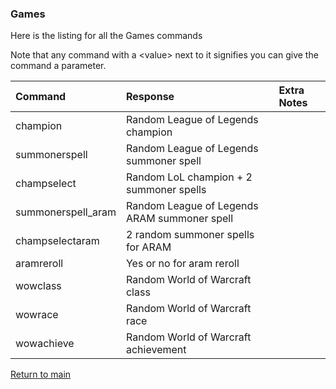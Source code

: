 ### Games

Here is the listing for all the Games commands

Note that any command with a \<value\> next to it signifies
you can give the command a parameter.

| Command            | Response                                     | Extra Notes |
|:-------------------|:---------------------------------------------|:------------|
| champion           | Random League of Legends champion            |             |
| summonerspell      | Random League of Legends summoner spell      |             |
| champselect        | Random LoL champion + 2 summoner spells      |             |
| summonerspell_aram | Random League of Legends ARAM summoner spell |             |
| champselectaram    | 2 random summoner spells for ARAM            |             |
| aramreroll         | Yes or no for aram reroll                    |             |
| wowclass           | Random World of Warcraft class               |             |
| wowrace            | Random World of Warcraft race                |             |
| wowachieve         | Random World of Warcraft achievement         |             |

[Return to main](../index.md)